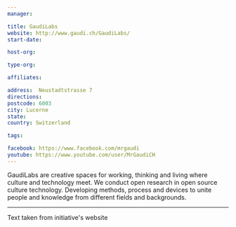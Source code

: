 ```yaml
---
manager:

title: GaudiLabs
website: http://www.gaudi.ch/GaudiLabs/
start-date:

host-org:

type-org:

affiliates:

address:  Neustadtstrasse 7
directions:
postcode: 6003
city: Lucerne
state:
country: Switzerland

tags:

facebook: https://www.facebook.com/mrgaudi
youtube: https://www.youtube.com/user/MrGaudiCH
---
```

GaudiLabs are creative spaces for working, thinking and living where culture and technology meet. We conduct open research in open source culture technology. Developing methods, process and devices to unite people and knowledge from different fields and backgrounds.

---
Text taken from initiative's website
